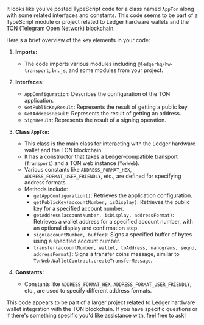 It looks like you've posted TypeScript code for a class named `AppTon` along with some related interfaces and constants. This code seems to be part of a TypeScript module or project related to Ledger hardware wallets and the TON (Telegram Open Network) blockchain.

Here's a brief overview of the key elements in your code:

1. **Imports:**
   - The code imports various modules including `@ledgerhq/hw-transport`, `bn.js`, and some modules from your project.

2. **Interfaces:**
   - `AppConfiguration`: Describes the configuration of the TON application.
   - `GetPublicKeyResult`: Represents the result of getting a public key.
   - `GetAddressResult`: Represents the result of getting an address.
   - `SignResult`: Represents the result of a signing operation.

3. **Class `AppTon`:**
   - This class is the main class for interacting with the Ledger hardware wallet and the TON blockchain.
   - It has a constructor that takes a Ledger-compatible transport (`Transport`) and a TON web instance (`TonWeb`).
   - Various constants like `ADDRESS_FORMAT_HEX`, `ADDRESS_FORMAT_USER_FRIENDLY`, etc., are defined for specifying address formats.
   - Methods include:
      - `getAppConfiguration()`: Retrieves the application configuration.
      - `getPublicKey(accountNumber, isDisplay)`: Retrieves the public key for a specified account number.
      - `getAddress(accountNumber, isDisplay, addressFormat)`: Retrieves a wallet address for a specified account number, with an optional display and confirmation step.
      - `sign(accountNumber, buffer)`: Signs a specified buffer of bytes using a specified account number.
      - `transfer(accountNumber, wallet, toAddress, nanograms, seqno, addressFormat)`: Signs a transfer coins message, similar to `TonWeb.WalletContract.createTransferMessage`.

4. **Constants:**
   - Constants like `ADDRESS_FORMAT_HEX`, `ADDRESS_FORMAT_USER_FRIENDLY`, etc., are used to specify different address formats.

This code appears to be part of a larger project related to Ledger hardware wallet integration with the TON blockchain. If you have specific questions or if there's something specific you'd like assistance with, feel free to ask!
